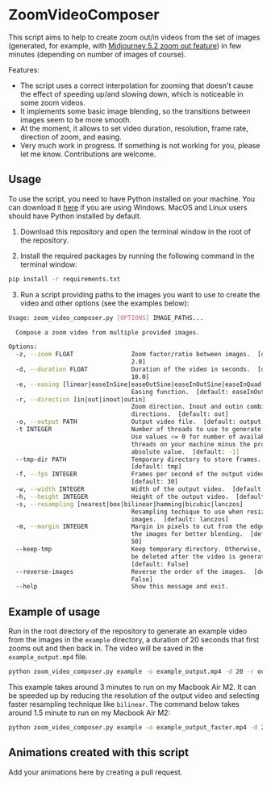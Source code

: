 # ZoomVideoComposer

This script aims to help to create zoom out/in videos from the set of images (generated, for example, with [Midjourney 5.2 zoom out feature](https://docs.midjourney.com/docs/zoom-out)) in few minutes (depending on number of images of course).

Features:
- The script uses a correct interpolation for zooming that doesn't cause the effect of speeding up/and slowing down, which is noticeable in some zoom videos.
- It implements some basic image blending, so the transitions between images seem to be more smooth.
- At the moment, it allows to set video duration, resolution, frame rate, direction of zoom, and easing.
- Very much work in progress. If something is not working for you, please let me know. Contributions are welcome.



## Usage

To use the script, you need to have Python installed on your machine. 
You can download it [here](https://www.python.org/downloads/) if you are using Windows. 
MacOS and Linux users should have Python installed by default.

1. Download this repository and open the terminal window in the root of the repository.

2. Install the required packages by running the following command in the terminal window:
```bash
pip install -r requirements.txt
```

3. Run a script providing paths to the images you want to use to create the video and other options (see the examples below):
```bash
Usage: zoom_video_composer.py [OPTIONS] IMAGE_PATHS...

  Compose a zoom video from multiple provided images.

Options:
  -z, --zoom FLOAT                Zoom factor/ratio between images.  [default:
                                  2.0]
  -d, --duration FLOAT            Duration of the video in seconds.  [default:
                                  10.0]
  -e, --easing [linear|easeInSine|easeOutSine|easeInOutSine|easeInQuad|easeOutQuad|easeInOutQuad|easeInCubic|easeOutCubic|easeInOutCubic]
                                  Easing function.  [default: easeInOutSine]
  -r, --direction [in|out|inout|outin]
                                  Zoom direction. Inout and outin combine both
                                  directions.  [default: out]
  -o, --output PATH               Output video file.  [default: output.mp4]
  -t INTEGER                      Number of threads to use to generate frames.
                                  Use values <= 0 for number of available
                                  threads on your machine minus the provided
                                  absolute value.  [default: -1]
  --tmp-dir PATH                  Temporary directory to store frames.
                                  [default: tmp]
  -f, --fps INTEGER               Frames per second of the output video.
                                  [default: 30]
  -w, --width INTEGER             Width of the output video.  [default: 1024]
  -h, --height INTEGER            Height of the output video.  [default: 1024]
  -s, --resampling [nearest|box|bilinear|hamming|bicubic|lanczos]
                                  Resampling techique to use when resizing
                                  images.  [default: lanczos]
  -m, --margin INTEGER            Margin in pixels to cut from the edges of
                                  the images for better blending.  [default:
                                  50]
  --keep-tmp                      Keep temporary directory. Otherwise, it will
                                  be deleted after the video is generated.
                                  [default: False]
  --reverse-images                Reverse the order of the images.  [default:
                                  False]
  --help                          Show this message and exit.
```

## Example of usage

Run in the root directory of the repository to generate an example video from the images in the `example` directory, a duration of 20 seconds that first zooms out and then back in. The video will be saved in the `example_output.mp4` file.

```bash
python zoom_video_composer.py example -o example_output.mp4 -d 20 -r outin -e easeInOutSine
```

This example takes around 3 minutes to run on my Macbook Air M2. It can be speeded up by reducing the resolution of the output video and selecting faster resampling technique like `bilinear`. The command below takes around 1.5 minute to run on my Macbook Air M2:

```bash
python zoom_video_composer.py example -o example_output_faster.mp4 -d 20 -w 512 -h 512 -s bilinear -r outin -e easeInOutSine
```


## Animations created with this script

Add your animations here by creating a pull request.

